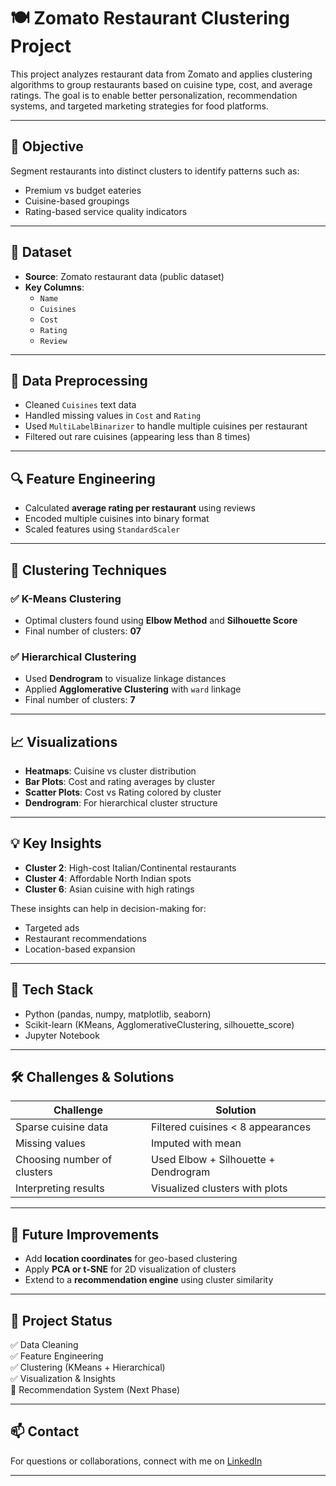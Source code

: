 # 🍽️ Zomato Restaurant Clustering Project

This project analyzes restaurant data from Zomato and applies clustering algorithms to group restaurants based on cuisine type, cost, and average ratings. The goal is to enable better personalization, recommendation systems, and targeted marketing strategies for food platforms.

---

## 📌 Objective

Segment restaurants into distinct clusters to identify patterns such as:
- Premium vs budget eateries
- Cuisine-based groupings
- Rating-based service quality indicators

---

## 🧩 Dataset

- **Source**: Zomato restaurant data (public dataset)
- **Key Columns**:
  - `Name`
  - `Cuisines`
  - `Cost`
  - `Rating`
  - `Review`

---

## 🧹 Data Preprocessing

- Cleaned `Cuisines` text data
- Handled missing values in `Cost` and `Rating`
- Used `MultiLabelBinarizer` to handle multiple cuisines per restaurant
- Filtered out rare cuisines (appearing less than 8 times)

---

## 🔍 Feature Engineering

- Calculated **average rating per restaurant** using reviews
- Encoded multiple cuisines into binary format
- Scaled features using `StandardScaler`

---

## 🤖 Clustering Techniques

### ✅ K-Means Clustering
- Optimal clusters found using **Elbow Method** and **Silhouette Score**
- Final number of clusters: **07**

### ✅ Hierarchical Clustering
- Used **Dendrogram** to visualize linkage distances
- Applied **Agglomerative Clustering** with `ward` linkage
- Final number of clusters: **7**

---

## 📈 Visualizations

- **Heatmaps**: Cuisine vs cluster distribution
- **Bar Plots**: Cost and rating averages by cluster
- **Scatter Plots**: Cost vs Rating colored by cluster
- **Dendrogram**: For hierarchical cluster structure

---

## 💡 Key Insights

- **Cluster 2**: High-cost Italian/Continental restaurants
- **Cluster 4**: Affordable North Indian spots
- **Cluster 6**: Asian cuisine with high ratings

These insights can help in decision-making for:
- Targeted ads
- Restaurant recommendations
- Location-based expansion

---

## 🧰 Tech Stack

- Python (pandas, numpy, matplotlib, seaborn)
- Scikit-learn (KMeans, AgglomerativeClustering, silhouette_score)
- Jupyter Notebook

---

## 🛠️ Challenges & Solutions

| Challenge | Solution |
|----------|----------|
| Sparse cuisine data | Filtered cuisines < 8 appearances |
| Missing values | Imputed with mean |
| Choosing number of clusters | Used Elbow + Silhouette + Dendrogram |
| Interpreting results | Visualized clusters with plots |

---

## 🚀 Future Improvements

- Add **location coordinates** for geo-based clustering
- Apply **PCA or t-SNE** for 2D visualization of clusters
- Extend to a **recommendation engine** using cluster similarity

---

## 📎 Project Status

✅ Data Cleaning  
✅ Feature Engineering  
✅ Clustering (KMeans + Hierarchical)  
✅ Visualization & Insights  
🚧 Recommendation System (Next Phase)

---

## 📫 Contact

For questions or collaborations, connect with me on [LinkedIn](linkedin.com/in/shankar-belavatagi-6602b023a)

---
